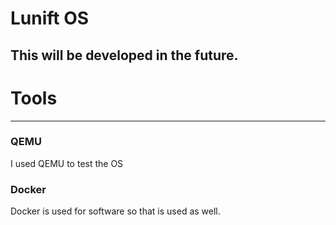 # Lunift OS
## This will be developed in the future.
# Tools
<hr/>

### QEMU
I used QEMU to test the OS

### Docker
Docker is used for software so that is used as well.
